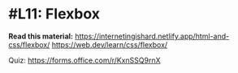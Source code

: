 # #L11: Flexbox

**Read this material:**
https://internetingishard.netlify.app/html-and-css/flexbox/
https://web.dev/learn/css/flexbox/

Quiz: https://forms.office.com/r/KxnSSQ9rnX
